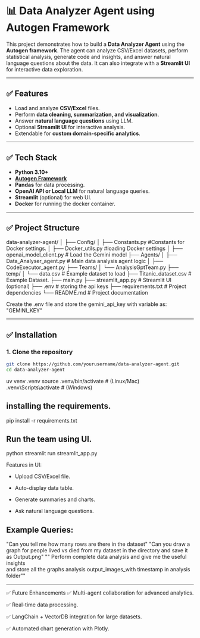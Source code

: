 # 📊 Data Analyzer Agent using Autogen Framework

This project demonstrates how to build a **Data Analyzer Agent** using the **Autogen framework**. The agent can analyze CSV/Excel datasets, perform statistical analysis, generate code and insights, and answer natural language questions about the data. It can also integrate with a **Streamlit UI** for interactive data exploration.

---

## ✅ Features
- Load and analyze **CSV/Excel** files.
- Perform **data cleaning, summarization, and visualization**.
- Answer **natural language questions** using LLM.
- Optional **Streamlit UI** for interactive analysis.
- Extendable for **custom domain-specific analytics**.

---

## ✅ Tech Stack
- **Python 3.10+**
- **[Autogen Framework](https://microsoft.github.io/autogen/)**
- **Pandas** for data processing.
- **OpenAI API or Local LLM** for natural language queries.
- **Streamlit** (optional) for web UI.
- **Docker** for running the docker container.

---

## ✅ Project Structure
data-analyzer-agent/
│
├── Config/
│ ├── Constants.py #Constants for Docker settings.
│ ├── Docker_utils.py #loading Docker settings
│ ├── openai_model_client.py  # Load the Gemini model
├── Agents/
│ ├── Data_Analyser_agent.py # Main data analysis agent logic
│ ├── CodeExecutor_agent.py
├── Teams/
│ └── AnalysisGptTeam.py
├── temp/
│ └── data.csv # Example dataset to load
├── Titanic_dataset.csv # Example Dataset.
├── main.py
├── streamlit_app.py # Streamlit UI (optional)
├── .env  # storing the api keys
├── requirements.txt # Project dependencies
└── README.md # Project documentation


Create the .env file and store the gemini_api_key with variable as: "GEMINI_KEY"


---

## ✅ Installation

### **1. Clone the repository**
```bash
git clone https://github.com/yourusername/data-analyzer-agent.git
cd data-analyzer-agent
```
uv  venv .venv
source .venv/bin/activate   # (Linux/Mac)
.venv\Scripts\activate      # (Windows)

## installing the requirements.

pip install -r requirements.txt

## Run the team using UI.
python streamlit run streamlit_app.py

Features in UI:

* Upload CSV/Excel file.

* Auto-display data table.

* Generate summaries and charts.

* Ask natural language questions.

## Example Queries:
"Can you tell me how many rows are there  in the dataset"
"Can you draw a graph for people lived vs died from my dataset in the directory and save it as Output.png"
"" Perform complete data analysis and give me the useful insights \
    and store all the graphs analysis output_images_with timestamp in analysis folder""

---

✅ Future Enhancements
✅ Multi-agent collaboration for advanced analytics.

✅ Real-time data processing.

✅ LangChain + VectorDB integration for large datasets.

✅ Automated chart generation with Plotly.


